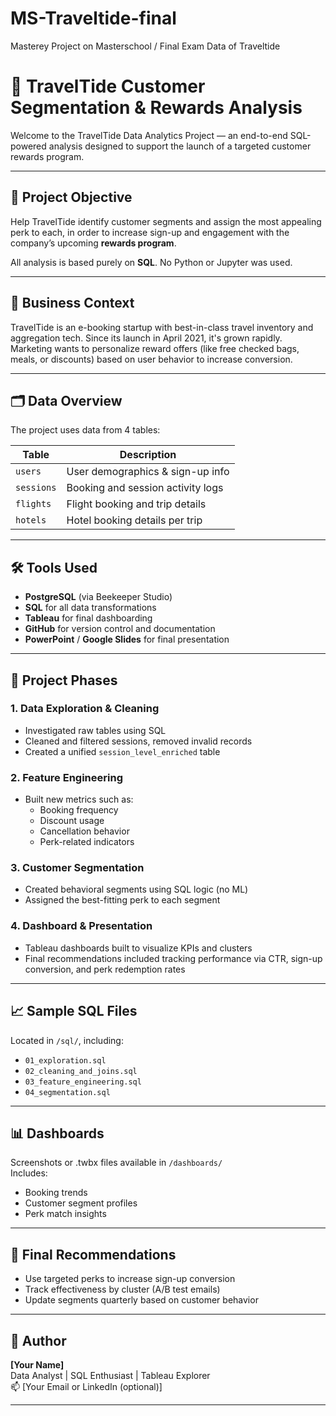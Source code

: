 # MS-Traveltide-final
Masterey Project on Masterschool / Final Exam Data of Traveltide

# 🌊 TravelTide Customer Segmentation & Rewards Analysis

Welcome to the TravelTide Data Analytics Project — an end-to-end SQL-powered analysis designed to support the launch of a targeted customer rewards program.

---

## 📌 Project Objective

Help TravelTide identify customer segments and assign the most appealing perk to each, in order to increase sign-up and engagement with the company’s upcoming **rewards program**.

All analysis is based purely on **SQL**. No Python or Jupyter was used.

---

## 🧠 Business Context

TravelTide is an e-booking startup with best-in-class travel inventory and aggregation tech. Since its launch in April 2021, it's grown rapidly. Marketing wants to personalize reward offers (like free checked bags, meals, or discounts) based on user behavior to increase conversion.

---

## 🗂️ Data Overview

The project uses data from 4 tables:

| Table      | Description                          |
|------------|--------------------------------------|
| `users`    | User demographics & sign-up info     |
| `sessions` | Booking and session activity logs    |
| `flights`  | Flight booking and trip details      |
| `hotels`   | Hotel booking details per trip       |

---

## 🛠️ Tools Used

- **PostgreSQL** (via Beekeeper Studio)
- **SQL** for all data transformations
- **Tableau** for final dashboarding
- **GitHub** for version control and documentation
- **PowerPoint** / **Google Slides** for final presentation

---

## 🧪 Project Phases

### 1. Data Exploration & Cleaning
- Investigated raw tables using SQL
- Cleaned and filtered sessions, removed invalid records
- Created a unified `session_level_enriched` table

### 2. Feature Engineering
- Built new metrics such as:
  - Booking frequency
  - Discount usage
  - Cancellation behavior
  - Perk-related indicators

### 3. Customer Segmentation
- Created behavioral segments using SQL logic (no ML)
- Assigned the best-fitting perk to each segment

### 4. Dashboard & Presentation
- Tableau dashboards built to visualize KPIs and clusters
- Final recommendations included tracking performance via CTR, sign-up conversion, and perk redemption rates

---

## 📈 Sample SQL Files

Located in `/sql/`, including:
- `01_exploration.sql`
- `02_cleaning_and_joins.sql`
- `03_feature_engineering.sql`
- `04_segmentation.sql`

---

## 📊 Dashboards

Screenshots or .twbx files available in `/dashboards/`  
Includes:
- Booking trends
- Customer segment profiles
- Perk match insights

---

## 🎯 Final Recommendations

- Use targeted perks to increase sign-up conversion
- Track effectiveness by cluster (A/B test emails)
- Update segments quarterly based on customer behavior

---

## 👤 Author

**[Your Name]**  
Data Analyst | SQL Enthusiast | Tableau Explorer  
📫 [Your Email or LinkedIn (optional)]

---

